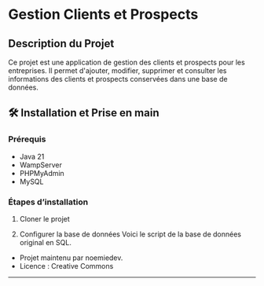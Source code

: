 # Gestion Clients et Prospects

##  Description du Projet
Ce projet est une application de gestion des clients et prospects pour les entreprises. Il permet d'ajouter, modifier, supprimer et consulter les informations des clients et prospects conservées dans une base de données.

## 🛠️ Installation et Prise en main
### Prérequis
- Java 21
- WampServer
- PHPMyAdmin
- MySQL

### Étapes d’installation
1. Cloner le projet
   
2. Configurer la base de données
  Voici le script de la base de données original en SQL.

- Projet maintenu par noemiedev. 
- Licence : Creative Commons

---

